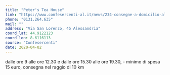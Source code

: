 ```yaml
---
title: "Peter's Tea House"
link: "https://www.confesercenti-al.it/news/234-consegne-a-domicilio-alessandria-lista-aggiornata-al-26-marzo.html"
phone: "0131.264.635"
mail: ""
address: "Via San Lorenzo, 45 Alessandria"
coord_lat: 44.9122123
coord_lon: 8.6116113
source: "Confesercenti"
date: 2020-04-02
---
```


dalle ore 9 alle ore 12.30 e dalle ore 15.30 alle ore 19.30, - minimo di spesa 15 euro, consegna nel raggio di 10 km
